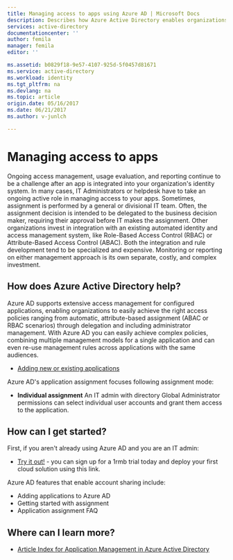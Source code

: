 ```yaml
---
title: Managing access to apps using Azure AD | Microsoft Docs
description: Describes how Azure Active Directory enables organizations to specify the apps to which each user has access.
services: active-directory
documentationcenter: ''
author: femila
manager: femila
editor: ''

ms.assetid: b0829f18-9e57-4107-925d-5f0457d81671
ms.service: active-directory
ms.workload: identity
ms.tgt_pltfrm: na
ms.devlang: na
ms.topic: article
origin.date: 05/16/2017
ms.date: 06/21/2017
ms.author: v-junlch

---
```

# Managing access to apps
Ongoing access management, usage evaluation, and reporting continue to be a challenge after an app is integrated into your organization's identity system. In many cases, IT Administrators or helpdesk have to take an ongoing active role in managing access to your apps. Sometimes, assignment is performed by a general or divisional IT team. Often, the assignment decision is intended to be delegated to the business decision maker, requiring their approval before IT makes the assignment.  Other organizations invest in integration with an existing automated identity and access management system, like Role-Based Access Control (RBAC) or Attribute-Based Access Control (ABAC). Both the integration and rule development tend to be specialized and expensive. Monitoring or reporting on either management approach is its own separate, costly, and complex investment.

## How does Azure Active Directory help?
 Azure AD supports extensive access management for configured applications, enabling organizations to easily achieve the right access policies ranging from automatic, attribute-based assignment (ABAC or RBAC scenarios) through delegation and including administrator management. With Azure AD you can easily achieve complex policies, combining multiple management models for a single application and can even re-use management rules across applications with the same audiences.

- [Adding new or existing applications](active-directory-sso-integrate-saas-apps.md)

 Azure AD's application assignment focuses following assignment mode:

- **Individual assignment** An IT admin with directory Global Administrator permissions can select individual user accounts and grant them access to the application.

## How can I get started?

First, if you aren't already using Azure AD and you are an IT admin:

- [Try it out!](https://www.azure.cn/pricing/1rmb-trial/) - you can sign up for a 1rmb trial today and deploy your first cloud solution using this link.

Azure AD features that enable account sharing include:

- Adding applications to Azure AD
- Getting started with assignment
- Application assignment FAQ

## Where can I learn more?
- [Article Index for Application Management in Azure Active Directory](active-directory-apps-index.md)
